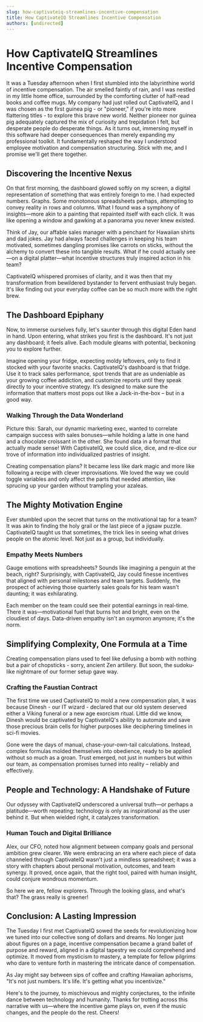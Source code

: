 ```yaml
---
slug: how-captivateiq-streamlines-incentive-compensation
title: How CaptivateIQ Streamlines Incentive Compensation
authors: [undirected]
---
```



# How CaptivateIQ Streamlines Incentive Compensation

It was a Tuesday afternoon when I first stumbled into the labyrinthine world of incentive compensation. The air smelled faintly of rain, and I was nestled in my little home office, surrounded by the comforting clutter of half-read books and coffee mugs. My company had just rolled out CaptivateIQ, and I was chosen as the first guinea pig - or "pioneer," if you're into more flattering titles - to explore this brave new world. Neither pioneer nor guinea pig adequately captured the mix of curiosity and trepidation I felt, but desperate people do desperate things. As it turns out, immersing myself in this software had deeper consequences than merely expanding my professional toolkit. It fundamentally reshaped the way I understood employee motivation and compensation structuring. Stick with me, and I promise we'll get there together.

## Discovering the Incentive Nexus

On that first morning, the dashboard glowed softly on my screen, a digital representation of something that was entirely foreign to me. I had expected numbers. Graphs. Some monotonous spreadsheets perhaps, attempting to convey reality in rows and columns. What I found was a symphony of insights—more akin to a painting that repainted itself with each click. It was like opening a window and gawking at a panorama you never knew existed.

Think of Jay, our affable sales manager with a penchant for Hawaiian shirts and dad jokes. Jay had always faced challenges in keeping his team motivated, sometimes dangling promises like carrots on sticks, without the alchemy to convert these into tangible results. What if he could actually see—on a digital platter—what incentive structures truly inspired action in his team?

CaptivateIQ whispered promises of clarity, and it was then that my transformation from bewildered bystander to fervent enthusiast truly began. It's like finding out your everyday coffee can be so much more with the right brew.

## The Dashboard Epiphany

Now, to immerse ourselves fully, let's saunter through this digital Eden hand in hand. Upon entering, what strikes you first is the dashboard. It's not just any dashboard; it feels alive. Each module gleams with potential, beckoning you to explore further. 

Imagine opening your fridge, expecting moldy leftovers, only to find it stocked with your favorite snacks. CaptivateIQ's dashboard is that fridge. Use it to track sales performance, spot trends that are as undeniable as your growing coffee addiction, and customize reports until they speak directly to your incentive strategy. It’s designed to make sure the information that matters most pops out like a Jack-in-the-box – but in a good way.

### Walking Through the Data Wonderland

Picture this: Sarah, our dynamic marketing exec, wanted to correlate campaign success with sales bonuses—while holding a latte in one hand and a chocolate croissant in the other. She found data in a format that actually made sense! With CaptivateIQ, we could slice, dice, and re-dice our trove of information into individualized pastries of insight.

Creating compensation plans? It became less like dark magic and more like following a recipe with clever improvisations. We loved the way we could toggle variables and only affect the parts that needed attention, like sprucing up your garden without trampling your azaleas.

## The Mighty Motivation Engine

Ever stumbled upon the secret that turns on the motivational tap for a team? It was akin to finding the holy grail or the last piece of a jigsaw puzzle. CaptivateIQ taught us that sometimes, the trick lies in seeing what drives people on the atomic level. Not just as a group, but individually. 

### Empathy Meets Numbers

Gauge emotions with spreadsheets? Sounds like imagining a penguin at the beach, right? Surprisingly, with CaptivateIQ, Jay could finesse incentives that aligned with personal milestones and team targets. Suddenly, the prospect of achieving those quarterly sales goals for his team wasn't daunting; it was exhilarating.

Each member on the team could see their potential earnings in real-time. There it was—motivational fuel that burns hot and bright, even on the cloudiest of days. Data-driven empathy isn't an oxymoron anymore; it's the norm.

## Simplifying Complexity, One Formula at a Time

Creating compensation plans used to feel like defusing a bomb with nothing but a pair of chopsticks - sorry, ancient Zen artillery. But soon, the sudoku-like nightmare of our former setup gave way. 

### Crafting the Faustian Contract

The first time we used CaptivateIQ to mold a new compensation plan, it was because Dinesh - our IT wizard - declared that our old system deserved either a Viking funeral or a new age exorcism ritual. Little did we know, Dinesh would be captivated by CaptivateIQ's ability to automate and save those precious brain cells for higher purposes like deciphering timelines in sci-fi movies.

Gone were the days of manual, chase-your-own-tail calculations. Instead, complex formulas molded themselves into obedience, ready to be applied without so much as a groan. Trust emerged, not just in numbers but within our team, as compensation promises turned into reality – reliably and effectively.

## People and Technology: A Handshake of Future

Our odyssey with CaptivateIQ underscored a universal truth—or perhaps a platitude—worth repeating: technology is only as inspirational as the user behind it. But when wielded right, it catalyzes transformation. 

### Human Touch and Digital Brilliance

Alex, our CFO, noted how alignment between company goals and personal ambition grew clearer. We were embracing an era where each piece of data channeled through CaptivateIQ wasn't just a mindless spreadsheet; it was a story with chapters about personal motivation, outcomes, and team synergy. It proved, once again, that the right tool, paired with human insight, could conjure wondrous momentum.

So here we are, fellow explorers. Through the looking glass, and what's that? The grass really is greener!

## Conclusion: A Lasting Impression

The Tuesday I first met CaptivateIQ sowed the seeds for revolutionizing how we tuned into our collective song of dollars and dreams. No longer just about figures on a page, incentive compensation became a grand ballet of purpose and reward, aligned in a digital tapestry we could comprehend and optimize. It moved from mysticism to mastery, a template for fellow pilgrims who dare to venture forth in mastering the intricate dance of compensation.

As Jay might say between sips of coffee and crafting Hawaiian aphorisms, "It's not just numbers. It's life. It's getting what you incentivize."

Here's to the journey, to mischievous and mighty conjectures, to the infinite dance between technology and humanity. Thanks for trotting across this narrative with us—where the incentive game plays on, even if the music changes, and the people do the rest. Cheers!